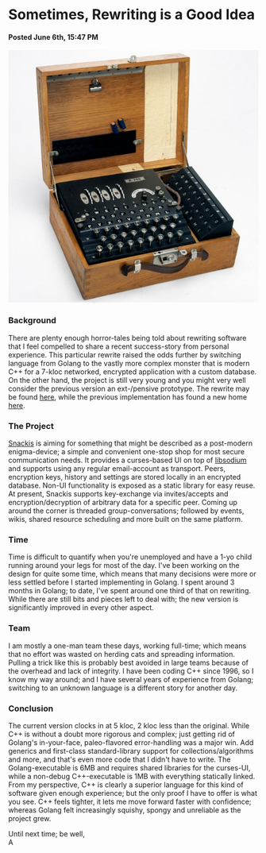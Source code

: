 # Sometimes, Rewriting is a Good Idea
#### Posted June 6th, 15:47 PM

![enigma](images/enigma.jpg?raw=true)

### Background
There are plenty enough horror-tales being told about rewriting software that I feel compelled to share a recent success-story from personal experience. This particular rewrite raised the odds further by switching language from Golang to the vastly more complex monster that is modern C++ for a 7-kloc networked, encrypted application with a custom database. On the other hand, the project is still very young and you might very well consider the previous version an ext-/pensive prototype. The rewrite may be found [here](https://github.com/andreas-gone-wild/snackis), while the previous implementation has found a new home [here](https://github.com/andreas-gone-wild/snackis-golang).

### The Project
[Snackis](https://github.com/andreas-gone-wild/snackis) is aiming for something that might be described as a post-modern enigma-device; a simple and convenient one-stop shop for most secure communication needs. It provides a curses-based UI on top of [libsodium](https://github.com/jedisct1/libsodium) and supports using any regular email-account as transport. Peers, encryption keys, history and settings are stored locally in an encrypted database. Non-UI functionality is exposed as a static library for easy reuse. At present, Snackis supports key-exchange via invites/accepts and encryption/decryption of arbitrary data for a specific peer. Coming up around the corner is threaded group-conversations; followed by events, wikis, shared resource scheduling and more built on the same platform.

### Time
Time is difficult to quantify when you're unemployed and have a 1-yo child running around your legs for most of the day. I've been working on the design for quite some time, which means that many decisions were more or less settled before I started implementing in Golang. I spent around 3 months in Golang; to date, I've spent around one third of that on rewriting. While there are still bits and pieces left to deal with; the new version is significantly improved in every other aspect.

### Team
I am mostly a one-man team these days, working full-time; which means that no effort was wasted on herding cats and spreading information. Pulling a trick like this is probably best avoided in large teams because of the overhead and lack of integrity. I have been coding C++ since 1996, so I know my way around; and I have several years of experience from Golang; switching to an unknown language is a different story for another day.

### Conclusion
The current version clocks in at 5 kloc, 2 kloc less than the original. While C++ is without a doubt more rigorous and complex; just getting rid of Golang's in-your-face, paleo-flavored error-handling was a major win. Add generics and first-class standard-library support for collections/algorithms and more, and that's even more code that I didn't have to write. The Golang-executable is 6MB and requires shared libraries for the curses-UI, while a non-debug C++-executable is 1MB with everything statically linked. From my perspective, C++ is clearly a superior language for this kind of software given enough experience; but the only proof I have to offer is what you see. C++ feels tighter, it lets me move forward faster with confidence; whereas Golang felt increasingly squishy, spongy and unreliable as the project grew.

Until next time; be well,<br/>
A